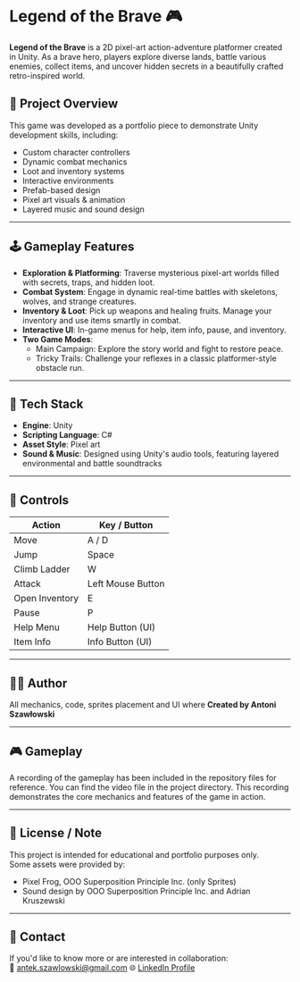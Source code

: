 # Legend of the Brave 🎮

**Legend of the Brave** is a 2D pixel-art action-adventure platformer created in Unity. As a brave hero, players explore diverse lands, battle various enemies, collect items, and uncover hidden secrets in a beautifully crafted retro-inspired world.

## 📌 Project Overview

This game was developed as a portfolio piece to demonstrate Unity development skills, including:

- Custom character controllers
- Dynamic combat mechanics
- Loot and inventory systems
- Interactive environments
- Prefab-based design
- Pixel art visuals & animation
- Layered music and sound design

---

## 🕹 Gameplay Features

- **Exploration & Platforming**: Traverse mysterious pixel-art worlds filled with secrets, traps, and hidden loot.
- **Combat System**: Engage in dynamic real-time battles with skeletons, wolves, and strange creatures.
- **Inventory & Loot**: Pick up weapons and healing fruits. Manage your inventory and use items smartly in combat.
- **Interactive UI**: In-game menus for help, item info, pause, and inventory.
- **Two Game Modes**:
  - Main Campaign: Explore the story world and fight to restore peace.
  - Tricky Trails: Challenge your reflexes in a classic platformer-style obstacle run.

---

## 🧩 Tech Stack

- **Engine**: Unity
- **Scripting Language**: C#
- **Asset Style**: Pixel art
- **Sound & Music**: Designed using Unity's audio tools, featuring layered environmental and battle soundtracks

---

## 🔧 Controls

| Action            | Key / Button         |
|------------------|----------------------|
| Move             | A / D                |
| Jump             | Space                |
| Climb Ladder     | W                    |
| Attack           | Left Mouse Button    |
| Open Inventory   | E                    |
| Pause            | P                    |
| Help Menu        | Help Button (UI)     |
| Item Info        | Info Button (UI)     |

---

## 👨‍💻 Author

All mechanics, code, sprites placement and UI where **Created by Antoni Szawłowski**  

---

## 🎮 Gameplay

A recording of the gameplay has been included in the repository files for reference. You can find the video file in the project directory. This recording demonstrates the core mechanics and features of the game in action.

---

## 🚨 License / Note

This project is intended for educational and portfolio purposes only.  
Some assets were provided by:
- Pixel Frog, OOO Superposition Principle Inc. (only Sprites)
- Sound design by OOO Superposition Principle Inc. and Adrian Kruszewski

---

## 🔗 Contact

If you'd like to know more or are interested in collaboration:  
📧 antek.szawlowski@gmail.com
🌐 [LinkedIn Profile](https://www.linkedin.com/in/antoni-szaw%C5%82owski/) 


